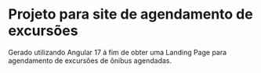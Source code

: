 # Projeto para site de agendamento de excursões

Gerado utilizando Angular 17 á fim de obter uma Landing Page para agendamento de excursões de ônibus agendadas.
